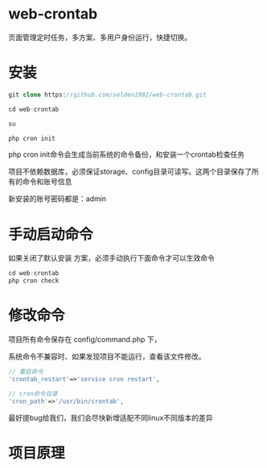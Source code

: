 # web-crontab
页面管理定时任务，多方案、多用户身份运行，快捷切换。 


# 安装
```php
git clone https://github.com/selden1992/web-crontab.git

cd web-crontab

su

php cron init

```
php cron init命令会生成当前系统的命令备份，和安装一个crontab检查任务

项目不依赖数据库，必须保证storage、config目录可读写。这两个目录保存了所有的命令和账号信息

新安装的账号密码都是：admin

# 手动启动命令
如果关闭了默认安装 方案，必须手动执行下面命令才可以生效命令
```php
cd web-crontab
php cron check
```

# 修改命令

项目所有命令保存在 config/command.php 下，

系统命令不兼容时、如果发现项目不能运行，查看该文件修改。
```php
// 重启命令
'crontab_restart'=>'service cron restart',

// cron命令目录
'cron_path'=>'/usr/bin/crontab',
```
最好提bug给我们，我们会尽快新增适配不同linux不同版本的差异

# 项目原理


